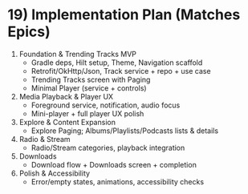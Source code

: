 # 19) Implementation Plan (Matches Epics)
1. Foundation & Trending Tracks MVP
   - Gradle deps, Hilt setup, Theme, Navigation scaffold
   - Retrofit/OkHttp/Json, Track service + repo + use case
   - Trending Tracks screen with Paging
   - Minimal Player (service + controls)
2. Media Playback & Player UX
   - Foreground service, notification, audio focus
   - Mini-player + full player UX polish
3. Explore & Content Expansion
   - Explore Paging; Albums/Playlists/Podcasts lists & details
4. Radio & Stream
   - Radio/Stream categories, playback integration
5. Downloads
   - Download flow + Downloads screen + completion
6. Polish & Accessibility
   - Error/empty states, animations, accessibility checks
